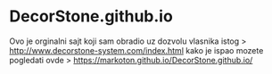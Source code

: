 # DecorStone.github.io
Ovo je orginalni sajt koji sam obradio uz dozvolu vlasnika istog > http://www.decorstone-system.com/index.html
kako je ispao mozete pogledati ovde > https://markoton.github.io/DecorStone.github.io/
